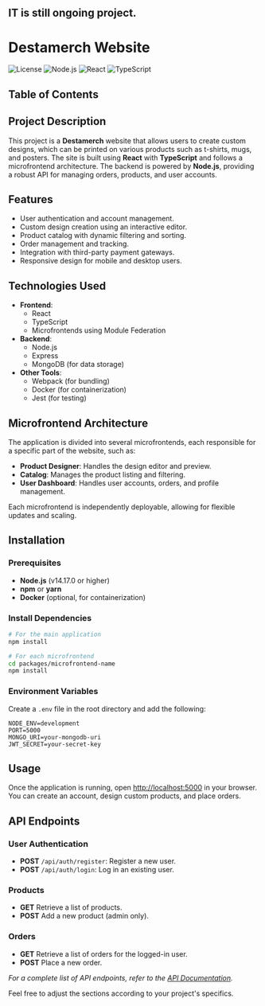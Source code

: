 IT is still ongoing project.
---

# Destamerch Website

![License](https://img.shields.io/badge/license-MIT-blue.svg)
![Node.js](https://img.shields.io/badge/Node.js-v14.17.0-green.svg)
![React](https://img.shields.io/badge/React-v18.2.0-blue.svg)
![TypeScript](https://img.shields.io/badge/TypeScript-v4.6.4-blue.svg)

## Table of Contents

## Project Description

This project is a **Destamerch** website that allows users to create custom designs, which can be printed on various products such as t-shirts, mugs, and posters. The site is built using **React** with **TypeScript** and follows a microfrontend architecture. The backend is powered by **Node.js**, providing a robust API for managing orders, products, and user accounts.

## Features

- User authentication and account management.
- Custom design creation using an interactive editor.
- Product catalog with dynamic filtering and sorting.
- Order management and tracking.
- Integration with third-party payment gateways.
- Responsive design for mobile and desktop users.

## Technologies Used

- **Frontend**: 
  - React
  - TypeScript
  - Microfrontends using Module Federation
- **Backend**:
  - Node.js
  - Express
  - MongoDB (for data storage)
- **Other Tools**:
  - Webpack (for bundling)
  - Docker (for containerization)
  - Jest (for testing)

## Microfrontend Architecture

The application is divided into several microfrontends, each responsible for a specific part of the website, such as:

- **Product Designer**: Handles the design editor and preview.
- **Catalog**: Manages the product listing and filtering.
- **User Dashboard**: Handles user accounts, orders, and profile management.

Each microfrontend is independently deployable, allowing for flexible updates and scaling.

## Installation

### Prerequisites

- **Node.js** (v14.17.0 or higher)
- **npm** or **yarn**
- **Docker** (optional, for containerization)

### Install Dependencies

```bash
# For the main application
npm install

# For each microfrontend
cd packages/microfrontend-name
npm install
```

### Environment Variables

Create a `.env` file in the root directory and add the following:

```env
NODE_ENV=development
PORT=5000
MONGO_URI=your-mongodb-uri
JWT_SECRET=your-secret-key
```

## Usage

Once the application is running, open [http://localhost:5000](http://localhost:8000) in your browser. You can create an account, design custom products, and place orders.

## API Endpoints

### User Authentication

- **POST** `/api/auth/register`: Register a new user.
- **POST** `/api/auth/login`: Log in an existing user.

### Products

- **GET**  Retrieve a list of products.
- **POST** Add a new product (admin only).

### Orders

- **GET**  Retrieve a list of orders for the logged-in user.
- **POST** Place a new order.

_For a complete list of API endpoints, refer to the [API Documentation](link-to-api-docs)._


Feel free to adjust the sections according to your project's specifics.
